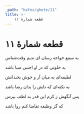 ```yaml
---
_path: "hafez/ghete/11"
title: >-
    قطعه شمارهٔ ۱۱
---
```

# قطعه شمارهٔ ۱۱

<div class="b" id="bn1"><div class="m1"><p>به سمع خواجه رسان ای ندیم وقت‌شناس</p></div>
<div class="m2"><p>به خلوتی که در او اجنبی صبا باشد</p></div></div>
<div class="b" id="bn2"><div class="m1"><p>لطیفه‌ای به میان آر و خوش بخندانش</p></div>
<div class="m2"><p>به نکته‌ای که دلش را بدان رضا باشد</p></div></div>
<div class="b" id="bn3"><div class="m1"><p>پس آنگهش ز کرم این قدر به لطف بپرس</p></div>
<div class="m2"><p>که گر وظیفه تقاضا کنم روا باشد</p></div></div>
